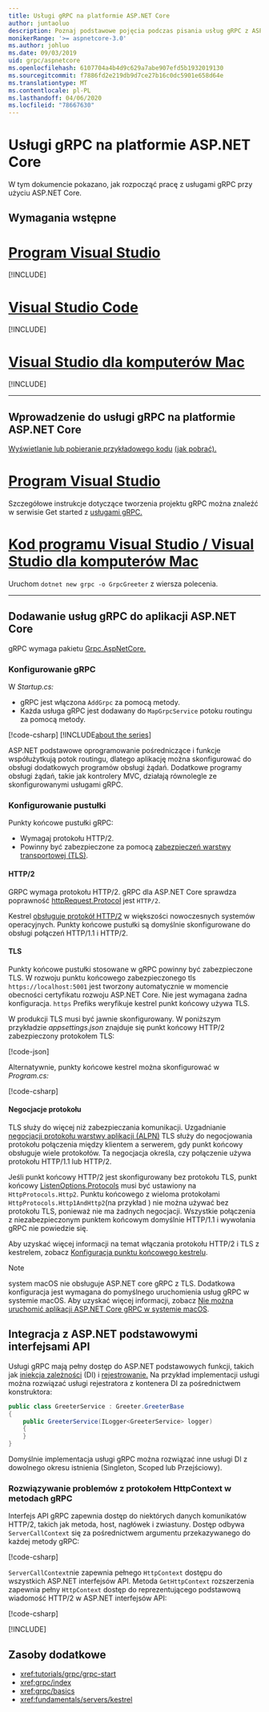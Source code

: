 ```yaml
---
title: Usługi gRPC na platformie ASP.NET Core
author: juntaoluo
description: Poznaj podstawowe pojęcia podczas pisania usług gRPC z ASP.NET Core.
monikerRange: '>= aspnetcore-3.0'
ms.author: johluo
ms.date: 09/03/2019
uid: grpc/aspnetcore
ms.openlocfilehash: 6107704a4b4d9c629a7abe907efd5b1932019130
ms.sourcegitcommit: f7886fd2e219db9d7ce27b16c0dc5901e658d64e
ms.translationtype: MT
ms.contentlocale: pl-PL
ms.lasthandoff: 04/06/2020
ms.locfileid: "78667630"
---
```

# <a name="grpc-services-with-aspnet-core"></a>Usługi gRPC na platformie ASP.NET Core

W tym dokumencie pokazano, jak rozpocząć pracę z usługami gRPC przy użyciu ASP.NET Core.

## <a name="prerequisites"></a>Wymagania wstępne

# <a name="visual-studio"></a>[Program Visual Studio](#tab/visual-studio)

[!INCLUDE[](~/includes/net-core-prereqs-vs-3.0.md)]

# <a name="visual-studio-code"></a>[Visual Studio Code](#tab/visual-studio-code)

[!INCLUDE[](~/includes/net-core-prereqs-vsc-3.0.md)]

# <a name="visual-studio-for-mac"></a>[Visual Studio dla komputerów Mac](#tab/visual-studio-mac)

[!INCLUDE[](~/includes/net-core-prereqs-mac-3.0.md)]

---

## <a name="get-started-with-grpc-service-in-aspnet-core"></a>Wprowadzenie do usługi gRPC na platformie ASP.NET Core

[Wyświetlanie lub pobieranie przykładowego kodu](https://github.com/dotnet/AspNetCore.Docs/tree/master/aspnetcore/tutorials/grpc/grpc-start/sample) [(jak pobrać).](xref:index#how-to-download-a-sample)

# <a name="visual-studio"></a>[Program Visual Studio](#tab/visual-studio)

Szczegółowe instrukcje dotyczące tworzenia projektu gRPC można znaleźć w serwisie Get started z [usługami gRPC.](xref:tutorials/grpc/grpc-start)

# <a name="visual-studio-code--visual-studio-for-mac"></a>[Kod programu Visual Studio / Visual Studio dla komputerów Mac](#tab/visual-studio-code+visual-studio-mac)

Uruchom `dotnet new grpc -o GrpcGreeter` z wiersza polecenia.

---

## <a name="add-grpc-services-to-an-aspnet-core-app"></a>Dodawanie usług gRPC do aplikacji ASP.NET Core

gRPC wymaga pakietu [Grpc.AspNetCore.](https://www.nuget.org/packages/Grpc.AspNetCore)

### <a name="configure-grpc"></a>Konfigurowanie gRPC

W *Startup.cs:*

* gRPC jest włączona `AddGrpc` za pomocą metody.
* Każda usługa gRPC jest dodawany do `MapGrpcService` potoku routingu za pomocą metody.

[!code-csharp[](~/tutorials/grpc/grpc-start/sample/GrpcGreeter/Startup.cs?name=snippet&highlight=7,24)]
[!INCLUDE[about the series](~/includes/code-comments-loc.md)]

ASP.NET podstawowe oprogramowanie pośredniczące i funkcje współużytkują potok routingu, dlatego aplikację można skonfigurować do obsługi dodatkowych programów obsługi żądań. Dodatkowe programy obsługi żądań, takie jak kontrolery MVC, działają równolegle ze skonfigurowanymi usługami gRPC.

### <a name="configure-kestrel"></a>Konfigurowanie pustułki

Punkty końcowe pustułki gRPC:

* Wymagaj protokołu HTTP/2.
* Powinny być zabezpieczone za pomocą [zabezpieczeń warstwy transportowej (TLS)](https://tools.ietf.org/html/rfc5246).

#### <a name="http2"></a>HTTP/2

GRPC wymaga protokołu HTTP/2. gRPC dla ASP.NET Core sprawdza poprawność [httpRequest.Protocol](xref:Microsoft.AspNetCore.Http.HttpRequest.Protocol*) jest `HTTP/2`.

Kestrel [obsługuje protokół HTTP/2](xref:fundamentals/servers/kestrel#http2-support) w większości nowoczesnych systemów operacyjnych. Punkty końcowe pustułki są domyślnie skonfigurowane do obsługi połączeń HTTP/1.1 i HTTP/2.

#### <a name="tls"></a>TLS

Punkty końcowe pustułki stosowane w gRPC powinny być zabezpieczone TLS. W rozwoju punktu końcowego zabezpieczonego tls `https://localhost:5001` jest tworzony automatycznie w momencie obecności certyfikatu rozwoju ASP.NET Core. Nie jest wymagana żadna konfiguracja. `https` Prefiks weryfikuje kestrel punkt końcowy używa TLS.

W produkcji TLS musi być jawnie skonfigurowany. W poniższym przykładzie *appsettings.json* znajduje się punkt końcowy HTTP/2 zabezpieczony protokołem TLS:

[!code-json[](~/grpc/aspnetcore/sample/appsettings.json?highlight=4)]

Alternatywnie, punkty końcowe kestrel można skonfigurować w *Program.cs:*

[!code-csharp[](~/grpc/aspnetcore/sample/Program.cs?highlight=7&name=snippet)]

#### <a name="protocol-negotiation"></a>Negocjacje protokołu

TLS służy do więcej niż zabezpieczania komunikacji. Uzgadnianie [negocjacji protokołu warstwy aplikacji (ALPN)](https://tools.ietf.org/html/rfc7301#section-3) TLS służy do negocjowania protokołu połączenia między klientem a serwerem, gdy punkt końcowy obsługuje wiele protokołów. Ta negocjacja określa, czy połączenie używa protokołu HTTP/1.1 lub HTTP/2.

Jeśli punkt końcowy HTTP/2 jest skonfigurowany bez protokołu TLS, punkt końcowy [ListenOptions.Protocols](xref:fundamentals/servers/kestrel#listenoptionsprotocols) musi być ustawiony na `HttpProtocols.Http2`. Punktu końcowego z wieloma protokołami `HttpProtocols.Http1AndHttp2`(na przykład ) nie można używać bez protokołu TLS, ponieważ nie ma żadnych negocjacji. Wszystkie połączenia z niezabezpieczonym punktem końcowym domyślnie HTTP/1.1 i wywołania gRPC nie powiedzie się.

Aby uzyskać więcej informacji na temat włączania protokołu HTTP/2 i TLS z kestrelem, zobacz [Konfiguracja punktu końcowego kestrelu](xref:fundamentals/servers/kestrel#endpoint-configuration).

> [!NOTE]
> system macOS nie obsługuje ASP.NET core gRPC z TLS. Dodatkowa konfiguracja jest wymagana do pomyślnego uruchomienia usług gRPC w systemie macOS. Aby uzyskać więcej informacji, zobacz [Nie można uruchomić aplikacji ASP.NET Core gRPC w systemie macOS](xref:grpc/troubleshoot#unable-to-start-aspnet-core-grpc-app-on-macos).

## <a name="integration-with-aspnet-core-apis"></a>Integracja z ASP.NET podstawowymi interfejsami API

Usługi gRPC mają pełny dostęp do ASP.NET podstawowych funkcji, takich jak [iniekcja zależności](xref:fundamentals/dependency-injection) (DI) i [rejestrowanie.](xref:fundamentals/logging/index) Na przykład implementacji usługi można rozwiązać usługi rejestratora z kontenera DI za pośrednictwem konstruktora:

```csharp
public class GreeterService : Greeter.GreeterBase
{
    public GreeterService(ILogger<GreeterService> logger)
    {
    }
}
```

Domyślnie implementacja usługi gRPC można rozwiązać inne usługi DI z dowolnego okresu istnienia (Singleton, Scoped lub Przejściowy).

### <a name="resolve-httpcontext-in-grpc-methods"></a>Rozwiązywanie problemów z protokołem HttpContext w metodach gRPC

Interfejs API gRPC zapewnia dostęp do niektórych danych komunikatów HTTP/2, takich jak metoda, host, nagłówek i zwiastuny. Dostęp odbywa `ServerCallContext` się za pośrednictwem argumentu przekazywanego do każdej metody gRPC:

[!code-csharp[](~/grpc/aspnetcore/sample/GrcpService/GreeterService.cs?highlight=3-4&name=snippet)]

`ServerCallContext`nie zapewnia pełnego `HttpContext` dostępu do wszystkich ASP.NET interfejsów API. Metoda `GetHttpContext` rozszerzenia zapewnia pełny `HttpContext` dostęp do reprezentującego podstawową wiadomość HTTP/2 w ASP.NET interfejsów API:

[!code-csharp[](~/grpc/aspnetcore/sample/GrcpService/GreeterService2.cs?highlight=6-7&name=snippet)]

[!INCLUDE[](~/includes/gRPCazure.md)]

## <a name="additional-resources"></a>Zasoby dodatkowe

* <xref:tutorials/grpc/grpc-start>
* <xref:grpc/index>
* <xref:grpc/basics>
* <xref:fundamentals/servers/kestrel>
